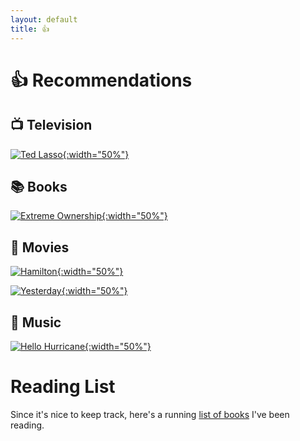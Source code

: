 ```yaml
---
layout: default
title: 👍
---
```


# 👍 Recommendations

## :tv: Television
[![Ted Lasso](https://m.media-amazon.com/images/M/MV5BY2MxYjVlNzAtMDdhOS00N2U2LThlYWQtN2MwMWJjYjFhYzM5XkEyXkFqcGdeQXVyMTAwMzM3NDI3._V1_.jpg){:width="50%"}](https://www.imdb.com/title/tt10986410/)

## :books: Books

[![Extreme Ownership](https://i.gr-assets.com/images/S/compressed.photo.goodreads.com/books/1427163007l/23848190.jpg){:width="50%"}](https://www.goodreads.com/book/show/23848190-extreme-ownership)

## :movie_camera: Movies

[![Hamilton](https://m.media-amazon.com/images/M/MV5BMWVhM2RhZTMtYjk2Mi00YjJlLTg4ZTEtNjBmYzBlMTZlMmI0XkEyXkFqcGdeQXVyNTk5NTQzNDI@._V1_.jpg){:width="50%"}](https://www.imdb.com/title/tt8503618/)

[![Yesterday](https://m.media-amazon.com/images/M/MV5BMjQ0NTI0NjkyN15BMl5BanBnXkFtZTgwNzY0MTE0NzM@._V1_SY1000_CR0,0,675,1000_AL_.jpg){:width="50%"}](https://www.imdb.com/title/tt8079248/)

## :musical_note: Music

[![Hello Hurricane](https://upload.wikimedia.org/wikipedia/en/7/70/Hellohurricane.jpg){:width="50%"}](https://en.wikipedia.org/wiki/Hello_Hurricane)

# Reading List

Since it's nice to keep track, here's a running [list of books](books.md) I've been reading.
